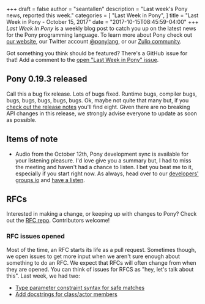 +++
draft = false
author = "seantallen"
description = "Last week's Pony news, reported this week."
categories = [
    "Last Week in Pony",
]
title = "Last Week in Pony - October 15, 2017"
date = "2017-10-15T08:45:59-04:00"
+++
_Last Week In Pony_ is a weekly blog post to catch you up on the latest news for the Pony programming language. To learn more about Pony check out [our website](https://ponylang.io), our Twitter account [@ponylang](https://twitter.com/ponylang), or our [Zulip community](https://ponylang.zulipchat.com).

Got something you think should be featured? There's a GitHub issue for that! Add a comment to the [open "Last Week in Pony" issue](https://github.com/ponylang/ponylang.github.io/issues?q=is%3Aissue+is%3Aopen+label%3Alast-week-in-pony).
<!--more-->

## Pony 0.19.3 released

Call this a bug fix release. Lots of bugs fixed. Runtime bugs, compiler bugs, bugs, bugs, bugs, bugs, bugs. Ok, maybe not quite that many but, if you [check out the release notes](https://www.ponylang.io/blog/2017/10/0.19.3-released/) you'll find eight. Given there are no breaking API changes in this release, we strongly advise everyone to update as soon as possible.

## Items of note

- Audio from the October 12th, Pony development sync is available for your listening pleasure. I'd love give you a summary but, I had to miss the meeting and haven't had a chance to listen. I bet you beat me to it, especially if you start right now. As always, head over to our [developers' groups.io](https://pony.groups.io/g/dev) and [have a listen](https://sync-recordings.ponylang.io/r/2017_10_11.m4a).

## RFCs

Interested in making a change, or keeping up with changes to Pony? Check out the [RFC repo](https://github.com/ponylang/rfcs). Contributors welcome!

### RFC issues opened

Most of the time, an RFC starts its life as a pull request. Sometimes though, we open issues to get more input when we aren't sure enough about something to do an RFC. We expect that RFCs will often change from when they are opened. You can think of issues for RFCS as "hey, let's talk about this". Last week, we had two:

- [Type parameter constraint syntax for safe matches](https://github.com/ponylang/rfcs/issues/105)
- [Add docstrings for class/actor members](https://github.com/ponylang/rfcs/issues/106)
